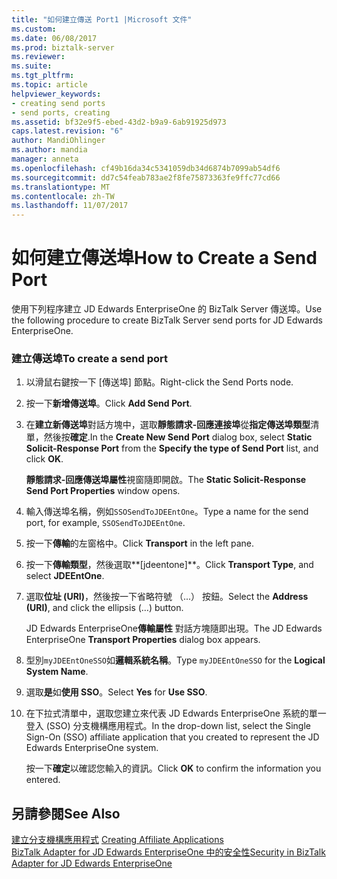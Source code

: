 ```yaml
---
title: "如何建立傳送 Port1 |Microsoft 文件"
ms.custom: 
ms.date: 06/08/2017
ms.prod: biztalk-server
ms.reviewer: 
ms.suite: 
ms.tgt_pltfrm: 
ms.topic: article
helpviewer_keywords:
- creating send ports
- send ports, creating
ms.assetid: bf32e9f5-ebed-43d2-b9a9-6ab91925d973
caps.latest.revision: "6"
author: MandiOhlinger
ms.author: mandia
manager: anneta
ms.openlocfilehash: cf49b16da34c5341059db34d6874b7099ab54df6
ms.sourcegitcommit: dd7c54feab783ae2f8fe75873363fe9ffc77cd66
ms.translationtype: MT
ms.contentlocale: zh-TW
ms.lasthandoff: 11/07/2017
---
```

# <a name="how-to-create-a-send-port"></a><span data-ttu-id="af6e7-102">如何建立傳送埠</span><span class="sxs-lookup"><span data-stu-id="af6e7-102">How to Create a Send Port</span></span>
<span data-ttu-id="af6e7-103">使用下列程序建立 JD Edwards EnterpriseOne 的 BizTalk Server 傳送埠。</span><span class="sxs-lookup"><span data-stu-id="af6e7-103">Use the following procedure to create BizTalk Server send ports for JD Edwards EnterpriseOne.</span></span>  
  
### <a name="to-create-a-send-port"></a><span data-ttu-id="af6e7-104">建立傳送埠</span><span class="sxs-lookup"><span data-stu-id="af6e7-104">To create a send port</span></span>  
  
1.  <span data-ttu-id="af6e7-105">以滑鼠右鍵按一下 [傳送埠] 節點。</span><span class="sxs-lookup"><span data-stu-id="af6e7-105">Right-click the Send Ports node.</span></span>  
  
2.  <span data-ttu-id="af6e7-106">按一下**新增傳送埠**。</span><span class="sxs-lookup"><span data-stu-id="af6e7-106">Click **Add Send Port**.</span></span>  
  
3.  <span data-ttu-id="af6e7-107">在**建立新傳送埠**對話方塊中，選取**靜態請求-回應連接埠**從**指定傳送埠類型**清單，然後按**確定**.</span><span class="sxs-lookup"><span data-stu-id="af6e7-107">In the **Create New Send Port** dialog box, select **Static Solicit-Response Port** from the **Specify the type of Send Port** list, and click **OK**.</span></span>  
  
     <span data-ttu-id="af6e7-108">**靜態請求-回應傳送埠屬性**視窗隨即開啟。</span><span class="sxs-lookup"><span data-stu-id="af6e7-108">The **Static Solicit-Response Send Port Properties** window opens.</span></span>  
  
4.  <span data-ttu-id="af6e7-109">輸入傳送埠名稱，例如`SSOSendToJDEEntOne`。</span><span class="sxs-lookup"><span data-stu-id="af6e7-109">Type a name for the send port, for example, `SSOSendToJDEEntOne`.</span></span>  
  
5.  <span data-ttu-id="af6e7-110">按一下**傳輸**的左窗格中。</span><span class="sxs-lookup"><span data-stu-id="af6e7-110">Click **Transport** in the left pane.</span></span>  
  
6.  <span data-ttu-id="af6e7-111">按一下**傳輸類型**，然後選取**[jdeentone]**。</span><span class="sxs-lookup"><span data-stu-id="af6e7-111">Click **Transport Type**, and select **JDEEntOne**.</span></span>  
  
7.  <span data-ttu-id="af6e7-112">選取**位址 (URI)**，然後按一下省略符號 （...） 按鈕。</span><span class="sxs-lookup"><span data-stu-id="af6e7-112">Select the **Address (URI)**, and click the ellipsis (…) button.</span></span>  
  
     <span data-ttu-id="af6e7-113">JD Edwards EnterpriseOne**傳輸屬性** 對話方塊隨即出現。</span><span class="sxs-lookup"><span data-stu-id="af6e7-113">The JD Edwards EnterpriseOne **Transport Properties** dialog box appears.</span></span>  
  
8.  <span data-ttu-id="af6e7-114">型別`myJDEEntOneSSO`如**邏輯系統名稱**。</span><span class="sxs-lookup"><span data-stu-id="af6e7-114">Type `myJDEEntOneSSO` for the **Logical System Name**.</span></span>  
  
9. <span data-ttu-id="af6e7-115">選取**是**如**使用 SSO**。</span><span class="sxs-lookup"><span data-stu-id="af6e7-115">Select **Yes** for **Use SSO**.</span></span>  
  
10. <span data-ttu-id="af6e7-116">在下拉式清單中，選取您建立來代表 JD Edwards EnterpriseOne 系統的單一登入 (SSO) 分支機構應用程式。</span><span class="sxs-lookup"><span data-stu-id="af6e7-116">In the drop-down list, select the Single Sign-On (SSO) affiliate application that you created to represent the JD Edwards EnterpriseOne system.</span></span>  
  
     <span data-ttu-id="af6e7-117">按一下**確定**以確認您輸入的資訊。</span><span class="sxs-lookup"><span data-stu-id="af6e7-117">Click **OK** to confirm the information you entered.</span></span>  
  
## <a name="see-also"></a><span data-ttu-id="af6e7-118">另請參閱</span><span class="sxs-lookup"><span data-stu-id="af6e7-118">See Also</span></span>  
 <span data-ttu-id="af6e7-119">[建立分支機構應用程式](../core/creating-affiliate-applications4.md) </span><span class="sxs-lookup"><span data-stu-id="af6e7-119">[Creating Affiliate Applications](../core/creating-affiliate-applications4.md) </span></span>  
 [<span data-ttu-id="af6e7-120">BizTalk Adapter for JD Edwards EnterpriseOne 中的安全性</span><span class="sxs-lookup"><span data-stu-id="af6e7-120">Security in BizTalk Adapter for JD Edwards EnterpriseOne</span></span>](../core/security-in-biztalk-adapter-for-jd-edwards-enterpriseone.md)